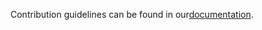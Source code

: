 Contribution guidelines can be found in our[documentation](https://judo.dev/AirBorne.jl/dev/pages/contributionGuidelines/).
